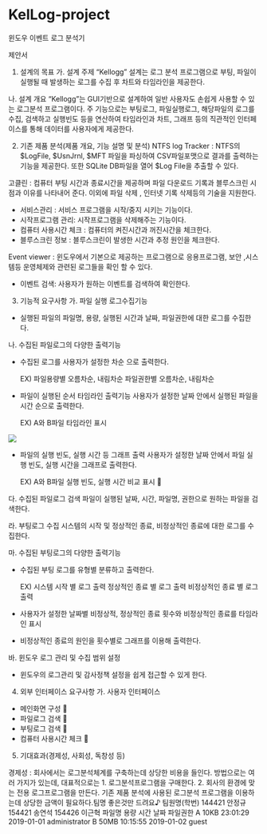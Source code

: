 # KelLog-project
윈도우 이벤트 로그 분석기

제안서

1. 설계의 목표 
가. 설계 주제
“Kellogg” 설계는 로그 분석 프로그램으로 부팅, 파일이 실행될 때 발생하는 로그를 수집 후 차트와  타임라인을 제공한다.

나. 설계 개요
“Kellogg”는 GUI기반으로 설계하여 일반 사용자도 손쉽게 사용할 수 있는 로그분석 프로그램이다.
 주 기능으로는 부팅로그, 파일실행로그, 해당파일의 로그를 수집, 검색하고 실행빈도 등을 연산하여 타임라인과 차트, 그래프 등의 직관적인 인터페이스를 통해 데이터를 사용자에게 제공한다.

2. 기존 제품 분석(제품 개요, 기능 설명 및 분석)
NTFS log Tracker : NTFS의 $LogFile, $UsnJrnl, $MFT 파일을 파싱하여 CSV파일포맷으로 결과를 출력하는 기능을 제공한다. 또한 SQLite DB파일을 열어 $Log File을 추출할 수 있다.

고클린 : 컴퓨터 부팅 시간과 종료시간을 제공하며 파일 다운로드 기록과 블루스크린 시점과 이유를 나타내어 준다. 이외에 파일 삭제 , 인터넷 기록 삭제등의 기술을 지원한다.
- 서비스관리 : 서비스 프로그램을 시작/중지 시키는 기능이다.
-  시작프로그램 관리: 시작프로그램을 삭제해주는 기능이다.
-  컴퓨터 사용시간 체크 : 컴퓨터의 켜진시간과 꺼진시간을 체크한다.
-  블루스크린 정보 : 블루스크린이 발생한 시간과 추정 원인을 체크한다.

Event viewer : 윈도우에서 기본으로 제공하는 프로그램으로 응용프로그램, 보안 ,시스템등 운영체제와 관련된 로그들을 확인 할 수 있다.
- 이벤트 검색: 사용자가 원하는 이벤트를 검색하여 확인한다.

3. 기능적 요구사항
가. 파일 실행 로그수집기능
  - 실행된 파일의 파일명, 용량, 실행된 시간과 날짜, 파일권한에 대한 로그를 수집한다.

나. 수집된 파일로그의 다양한 출력기능
  - 수집된 로그를 사용자가 설정한 차순 으로 출력한다.

	EX) 파일용량별 오름차순, 내림차순
    	    파일권한별 오름차순, 내림차순

  - 파일이 실행된 순서 타임라인 출력기능
사용자가 설정한 날짜 안에서 실행된 파일을 시간 순으로 출력한다.

	EX) A와 B파일 타임라인 표시
<img src="YeonSeok-Song/KelLog-project/image/표.png">

  - 파일의 실행 빈도, 실행 시간 등 그래프 출력
사용자가 설정한 날짜 안에서 파일 실행 빈도, 실행 시간을 그래프로 출력한다.

	EX) A와 B파일 실행 빈도, 실행 시간 비교 표시
	



 


다. 수집된 파일로그 검색
  파일이 실행된 날짜, 시간, 파일명, 권한으로 원하는 파일을 검색한다.

라. 부팅로그 수집
  시스템의 시작 및 정상적인 종료, 비정상적인 종료에 대한 로그를 수집한다.

마. 수집된 부팅로그의 다양한 출력기능
  - 수집된 부팅 로그를 유형별 분류하고 출력한다.
	
	EX) 시스템 시작 별 로그 출력
	    정상적인 종료 별 로그 출력
	    비정상적인 종료 별 로그 출력

  - 사용자가 설정한 날짜별 비정상적, 정상적인 종료 횟수와 비정상적인 종료를 타임라인 표시

  - 비정상적인 종료의 원인을 횟수별로 그래프를 이용해 출력한다.

바. 윈도우 로그 관리 및 수집 범위 설정
 - 윈도우의 로그관리 및 감사정책 설정을 쉽게 접근할 수 있게 한다.

4. 외부 인터페이스 요구사항
가. 사용자 인터페이스
 - 메인화면 구성

- 파일로그 검색

- 부팅로그 검색

- 컴퓨터 사용시간 체크




5. 기대효과(경제성, 사회성, 독창성 등)

경제성 : 회사에서는 로그분석체계를 구축하는데 상당한 비용을 들인다.
		방법으로는 여러 가지가 있는데, 대표적으로는
		 1. 로그분석프로그램을 구매한다.
		 2. 회사의 환경에 맞는 전용 로그프로그램을 만든다.
		기존 제품 분석에 사용된 로그분석 프로그램을 이용하는데 상당한 		금액이 필요하다.팀명	좋은것만 드려요♪
팀원명(학번)	144421 안정규 154421 송연석 154426 이근혁
파일명	용량	시간	날짜	파일권한
A	10KB	23:01:29	2019-01-01	administrator
B	50MB	10:15:55	2019-01-02	guest
